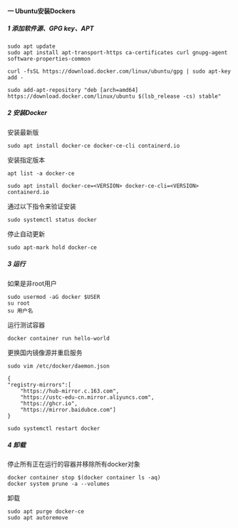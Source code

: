 #### 一 Ubuntu安装Dockers

##### 1 添加软件源、GPG key、APT

```shell
sudo apt update
sudo apt install apt-transport-https ca-certificates curl gnupg-agent software-properties-common
```

```shell
curl -fsSL https://download.docker.com/linux/ubuntu/gpg | sudo apt-key add -
```

```shell
sudo add-apt-repository "deb [arch=amd64] https://download.docker.com/linux/ubuntu $(lsb_release -cs) stable"

```

##### 2 安装Docker

安装最新版

```shell
sudo apt install docker-ce docker-ce-cli containerd.io
```

安装指定版本

```shell
apt list -a docker-ce
```

```shell
sudo apt install docker-ce=<VERSION> docker-ce-cli=<VERSION> containerd.io
```

通过以下指令来验证安装

```shell
sudo systemctl status docker
```

停止自动更新

```shell
sudo apt-mark hold docker-ce
```

##### 3 运行

如果是非root用户

```shell
sudo usermod -aG docker $USER
su root
su 用户名
```

运行测试容器

```shell
docker container run hello-world
```

更换国内镜像源并重启服务

```shell
sudo vim /etc/docker/daemon.json
```

```shell
{
"registry-mirrors":[
	"https://hub-mirror.c.163.com",
	"https://ustc-edu-cn.mirror.aliyuncs.com",
	"https://ghcr.io",
	"https://mirror.baidubce.com"]
}
```

```shell
sudo systemctl restart docker
```

##### 4 卸载

停止所有正在运行的容器并移除所有docker对象

```shell
docker container stop $(docker container ls -aq)
docker system prune -a --volumes
```

卸载

```shell
sudo apt purge docker-ce
sudo apt autoremove
```


